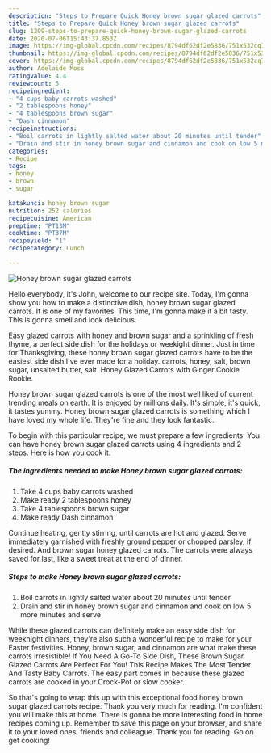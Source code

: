 ```yaml
---
description: "Steps to Prepare Quick Honey brown sugar glazed carrots"
title: "Steps to Prepare Quick Honey brown sugar glazed carrots"
slug: 1209-steps-to-prepare-quick-honey-brown-sugar-glazed-carrots
date: 2020-07-06T15:43:37.853Z
image: https://img-global.cpcdn.com/recipes/8794df62df2e5836/751x532cq70/honey-brown-sugar-glazed-carrots-recipe-main-photo.jpg
thumbnail: https://img-global.cpcdn.com/recipes/8794df62df2e5836/751x532cq70/honey-brown-sugar-glazed-carrots-recipe-main-photo.jpg
cover: https://img-global.cpcdn.com/recipes/8794df62df2e5836/751x532cq70/honey-brown-sugar-glazed-carrots-recipe-main-photo.jpg
author: Adelaide Moss
ratingvalue: 4.4
reviewcount: 5
recipeingredient:
- "4 cups baby carrots washed"
- "2 tablespoons honey"
- "4 tablespoons brown sugar"
- "Dash cinnamon"
recipeinstructions:
- "Boil carrots in lightly salted water about 20 minutes until tender"
- "Drain and stir in honey brown sugar and cinnamon and cook on low 5 more minutes and serve"
categories:
- Recipe
tags:
- honey
- brown
- sugar

katakunci: honey brown sugar 
nutrition: 252 calories
recipecuisine: American
preptime: "PT13M"
cooktime: "PT37M"
recipeyield: "1"
recipecategory: Lunch

---
```



![Honey brown sugar glazed carrots](https://img-global.cpcdn.com/recipes/8794df62df2e5836/751x532cq70/honey-brown-sugar-glazed-carrots-recipe-main-photo.jpg)

Hello everybody, it's John, welcome to our recipe site. Today, I'm gonna show you how to make a distinctive dish, honey brown sugar glazed carrots. It is one of my favorites. This time, I'm gonna make it a bit tasty. This is gonna smell and look delicious.

Easy glazed carrots with honey and brown sugar and a sprinkling of fresh thyme, a perfect side dish for the holidays or weekight dinner. Just in time for Thanksgiving, these honey brown sugar glazed carrots have to be the easiest side dish I&#39;ve ever made for a holiday. carrots, honey, salt, brown sugar, unsalted butter, salt. Honey Glazed Carrots with Ginger Cookie Rookie.

Honey brown sugar glazed carrots is one of the most well liked of current trending meals on earth. It is enjoyed by millions daily. It's simple, it's quick, it tastes yummy. Honey brown sugar glazed carrots is something which I have loved my whole life. They're fine and they look fantastic.


To begin with this particular recipe, we must prepare a few ingredients. You can have honey brown sugar glazed carrots using 4 ingredients and 2 steps. Here is how you cook it.

<!--inarticleads1-->

##### The ingredients needed to make Honey brown sugar glazed carrots:

1. Take 4 cups baby carrots washed
1. Make ready 2 tablespoons honey
1. Take 4 tablespoons brown sugar
1. Make ready Dash cinnamon


Continue heating, gently stirring, until carrots are hot and glazed. Serve immediately garnished with freshly ground pepper or chopped parsley, if desired. And brown sugar honey glazed carrots. The carrots were always saved for last, like a sweet treat at the end of dinner. 

<!--inarticleads2-->

##### Steps to make Honey brown sugar glazed carrots:

1. Boil carrots in lightly salted water about 20 minutes until tender
1. Drain and stir in honey brown sugar and cinnamon and cook on low 5 more minutes and serve


While these glazed carrots can definitely make an easy side dish for weeknight dinners, they&#39;re also such a wonderful recipe to make for your Easter festivities. Honey, brown sugar, and cinnamon are what make these carrots irresistible! If You Need A Go-To Side Dish, These Brown Sugar Glazed Carrots Are Perfect For You! This Recipe Makes The Most Tender And Tasty Baby Carrots. The easy part comes in because these glazed carrots are cooked in your Crock-Pot or slow cooker. 

So that's going to wrap this up with this exceptional food honey brown sugar glazed carrots recipe. Thank you very much for reading. I'm confident you will make this at home. There is gonna be more interesting food in home recipes coming up. Remember to save this page on your browser, and share it to your loved ones, friends and colleague. Thank you for reading. Go on get cooking!
